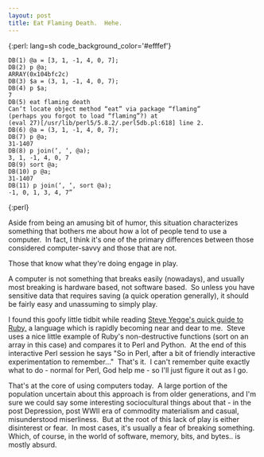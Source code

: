 ```yaml
---
layout: post
title: Eat Flaming Death.  Hehe.
---
```


{:perl:     lang=sh code_background_color='#efffef'}

	DB(1) @a = [3, 1, -1, 4, 0, 7];
	DB(2) p @a;
	ARRAY(0x104bfc2c)
	DB(3) $a = (3, 1, -1, 4, 0, 7);
	DB(4) p $a;
	7
	DB(5) eat flaming death
	Can’t locate object method “eat” via package “flaming”
	(perhaps you forgot to load “flaming”?) at
	(eval 27)[/usr/lib/perl5/5.8.2/.perl5db.pl:618] line 2.
	DB(6) @a = (3, 1, -1, 4, 0, 7);
	DB(7) p @a;
	31-1407
	DB(8) p join(‘, ‘, @a);
	3, 1, -1, 4, 0, 7
	DB(9) sort @a;
	DB(10) p @a;
	31-1407
	DB(11) p join(‘, ‘, sort @a);
	-1, 0, 1, 3, 4, 7”
{:perl}

Aside from being an amusing bit of humor, this situation characterizes something that bothers me about how a lot of people tend to use a computer.  In fact, I think it's one of the primary differences between those considered computer-savvy and those that are not.

Those that know what they're doing engage in play.

A computer is not something that breaks easily (nowadays), and usually most breaking is hardware based, not software based.  So unless you have sensitive data that requires saving (a quick operation generally), it should be fairly easy and unassuming to simply play.

I found this goofy little tidbit while reading <a href="http://steve.yegge.googlepages.com/ruby-tour">Steve Yegge's quick guide to Ruby,</a> a language which is rapidly becoming near and dear to me.  Steve uses a nice little example of Ruby's non-destructive functions (sort on an array in this case) and compares it to Perl and Python.  At the end of this interactive Perl session he says "So in Perl, after a bit of friendly interactive experimentation to remember..."  That's it.  I can't remember quite exactly what to do - normal for Perl, God help me - so I'll just figure it out as I go.

That's at the core of using computers today.  A large portion of the population uncertain about this approach is from older generations, and I'm sure we could say some interesting sociocultural things about that - in the post Depression, post WWII era of commodity materialism and casual, misunderstood miserliness.  But at the root of this lack of play is either disinterest or fear.  In most cases, it's usually a fear of breaking something.  Which, of course, in the world of software, memory, bits, and bytes.. is mostly absurd.
